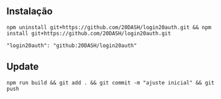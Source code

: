 ## Instalação

    npm uninstall git+https://github.com/20DASH/login20auth.git && npm install git+https://github.com/20DASH/login20auth.git

    "login20auth": "github:20DASH/login20auth"

## Update

    npm run build && git add . && git commit -m "ajuste inicial" && git push
